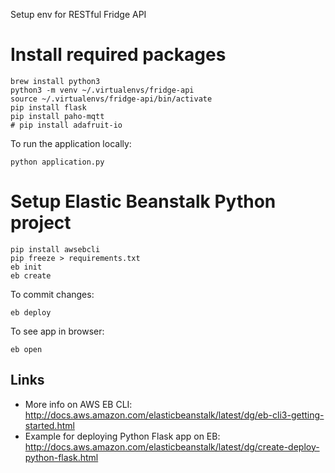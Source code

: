 Setup env for RESTful Fridge API

# Install required packages

```
brew install python3
python3 -m venv ~/.virtualenvs/fridge-api
source ~/.virtualenvs/fridge-api/bin/activate
pip install flask
pip install paho-mqtt
# pip install adafruit-io

```

To run the application locally:

```
python application.py

```

# Setup Elastic Beanstalk Python project

```
pip install awsebcli
pip freeze > requirements.txt
eb init
eb create

```

To commit changes:

```
eb deploy

```

To see app in browser:

```
eb open

```

## Links

* More info on AWS EB CLI: http://docs.aws.amazon.com/elasticbeanstalk/latest/dg/eb-cli3-getting-started.html
* Example for deploying Python Flask app on EB: http://docs.aws.amazon.com/elasticbeanstalk/latest/dg/create-deploy-python-flask.html
